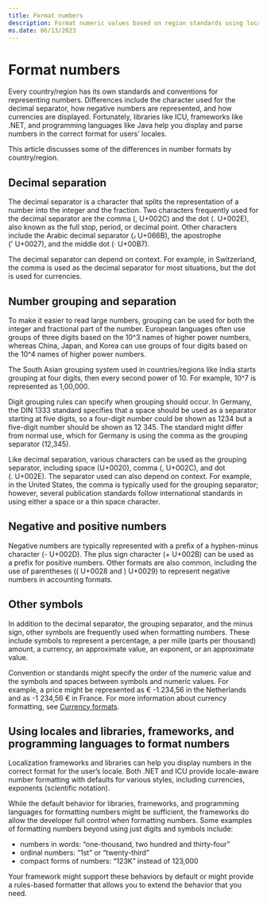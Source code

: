 ```yaml
---
title: Format numbers
description: Format numeric values based on region standards using locale-aware methods, including decimal separators, grouping, and symbols.
ms.date: 06/13/2023
---
```


# Format numbers

Every country/region has its own standards and conventions for representing numbers. Differences include the character used for the decimal separator, how negative numbers are represented, and how currencies are displayed. Fortunately, libraries like ICU, frameworks like .NET, and programming languages like Java help you display and parse numbers in the correct format for users’ locales.

This article discusses some of the differences in number formats by country/region.

## Decimal separation

The decimal separator is a character that splits the representation of a number into the integer and the fraction. Two characters frequently used for the decimal separator are the comma (,&nbsp;U+002C) and the dot (.&nbsp;U+002E), also known as the full stop, period, or decimal point. Other characters include the Arabic decimal separator (٫&nbsp;U+066B), the apostrophe ('&nbsp;U+0027), and the middle dot (·&nbsp;U+00B7).

The decimal separator can depend on context. For example, in Switzerland, the comma is used as the decimal separator for most situations, but the dot is used for currencies.

## Number grouping and separation

To make it easier to read large numbers, grouping can be used for both the integer and fractional part of the number. European languages often use groups of three digits based on the 10^3 names of higher power numbers, whereas China, Japan, and Korea can use groups of four digits based on the 10^4 names of higher power numbers.

The South Asian grouping system used in countries/regions like India starts grouping at four digits, then every second power of 10. For example, 10^7 is represented as 1,00,000.

Digit grouping rules can specify when grouping should occur. In Germany, the DIN 1333 standard specifies that a space should be used as a separator starting at five digits, so a four-digit number could be shown as 1234 but a five-digit number should be shown as 12&nbsp;345. The standard might differ from normal use, which for Germany is using the comma as the grouping separator (12,345).

Like decimal separation, various characters can be used as the grouping separator, including space (U+0020), comma (,&nbsp;U+002C), and dot (.&nbsp;U+002E). The separator used can also depend on context. For example, in the United States, the comma is typically used for the grouping separator; however, several publication standards follow international standards in using either a space or a thin space character.

## Negative and positive numbers

Negative numbers are typically represented with a prefix of a hyphen-minus character (-&nbsp;U+002D). The plus sign character (+&nbsp;U+002B) can be used as a prefix for positive numbers. Other formats are also common, including the use of parentheses ((&nbsp;U+0028 and )&nbsp;U+0029) to represent negative numbers in accounting formats.

## Other symbols

In addition to the decimal separator, the grouping separator, and the minus sign, other symbols are frequently used when formatting numbers. These include symbols to represent a percentage, a per mille (parts per thousand) amount, a currency, an approximate value, an exponent, or an approximate value.

Convention or standards might specify the order of the numeric value and the symbols and spaces between symbols and numeric values. For example, a price might be represented as €&nbsp;-1.234,56 in the Netherlands and as -1&nbsp;234,56&nbsp;€ in France. For more information about currency formatting, see [Currency formats](currency-formats.md).

## Using locales and libraries, frameworks, and programming languages to format numbers

Localization frameworks and libraries can help you display numbers in the correct format for the user’s locale. Both .NET and ICU provide locale-aware number formatting with defaults for various styles, including currencies, exponents (scientific notation).

While the default behavior for libraries, frameworks, and programming languages for formatting numbers might be sufficient, the frameworks do allow the developer full control when formatting numbers. Some examples of formatting numbers beyond using just digits and symbols include:

- numbers in words: “one-thousand, two hundred and thirty-four”
- ordinal numbers: “1st” or “twenty-third”
- compact forms of numbers: “123K” instead of 123,000

Your framework might support these behaviors by default or might provide a rules-based formatter that allows you to extend the behavior that you need.
